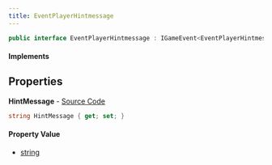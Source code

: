 ```yaml
---
title: EventPlayerHintmessage
---
```


```csharp
public interface EventPlayerHintmessage : IGameEvent<EventPlayerHintmessage>
```

#### Implements

## Properties

**HintMessage** - [Source Code](https://github.com/swiftly-solution/swiftlys2/blob/master/managed/src/SwiftlyS2.Generated/GameEvents/Interfaces/EventPlayerHintmessage.cs#L22)

```csharp
string HintMessage { get; set; }
```

#### Property Value

- [string](https://learn.microsoft.com/dotnet/api/system.string)

